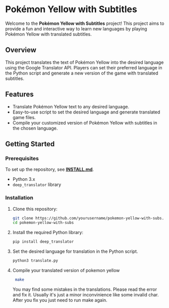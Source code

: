 

# Pokémon Yellow with Subtitles

Welcome to the **Pokémon Yellow with Subtitles** project! This project aims to provide a fun and interactive way to learn new languages by playing Pokémon Yellow with translated subtitles.

## Overview

This project translates the text of Pokémon Yellow into the desired language using the Google Translator API. Players can set their preferred language in the Python script and generate a new version of the game with translated subtitles.

## Features

- Translate Pokémon Yellow text to any desired language.
- Easy-to-use script to set the desired language and generate translated game files.
- Compile your customized version of Pokémon Yellow with subtitles in the chosen language.

## Getting Started

### Prerequisites

To set up the repository, see [**INSTALL.md**](INSTALL.md).

- Python 3.x
- `deep_translator` library

### Installation

1. Clone this repository:
   ```bash
   git clone https://github.com/yourusername/pokemon-yellow-with-subs.git
   cd pokemon-yellow-with-subs
   ```

2. Install the required Python library:
 
   ```bash
   pip install deep_translator
   ```
3. Set the desired language for translation in the Python script.

   ```bash
   python3 translate.py
    ```

3. Compile your translated version of pokemon yellow

   ```bash
    make
    ```

    You may find some mistakes in the translations. Please read the error and fix it. Usually it's just a minor inconvinience like some invalid char. 
    After you fix you just need to run make again.